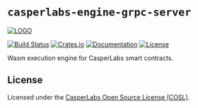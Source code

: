 # `casperlabs-engine-grpc-server`

[![LOGO](https://raw.githubusercontent.com/CasperLabs/CasperLabs/master/CasperLabs_Logo_Horizontal_RGB.png)](https://casperlabs.io/)

[![Build Status](https://drone-auto.casperlabs.io/api/badges/CasperLabs/CasperLabs/status.svg?branch=dev)](http://drone-auto.casperlabs.io/CasperLabs/CasperLabs)
[![Crates.io](https://img.shields.io/crates/v/casperlabs-engine-grpc-server)](https://crates.io/crates/casperlabs-engine-grpc-server)
[![Documentation](https://docs.rs/casperlabs-engine-grpc-server/badge.svg)](https://docs.rs/casperlabs-engine-grpc-server)
[![License](https://img.shields.io/badge/license-COSL-blue.svg)](https://github.com/CasperLabs/CasperLabs/blob/master/LICENSE)

Wasm execution engine for CasperLabs smart contracts.

## License

Licensed under the [CasperLabs Open Source License (COSL)](https://github.com/CasperLabs/CasperLabs/blob/master/LICENSE).
